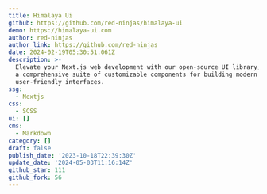 ```yaml
---
title: Himalaya Ui
github: https://github.com/red-ninjas/himalaya-ui
demo: https://himalaya-ui.com
author: red-ninjas
author_link: https://github.com/red-ninjas
date: 2024-02-19T05:30:51.061Z
description: >-
  Elevate your Next.js web development with our open-source UI library, offering
  a comprehensive suite of customizable components for building modern and
  user-friendly interfaces.
ssg:
  - Nextjs
css:
  - SCSS
ui: []
cms:
  - Markdown
category: []
draft: false
publish_date: '2023-10-18T22:39:30Z'
update_date: '2024-05-03T11:16:14Z'
github_star: 111
github_fork: 56
---
```

